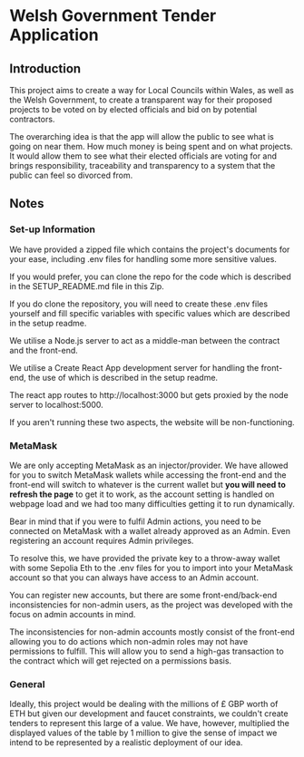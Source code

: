 # Welsh Government Tender Application

## Introduction

This project aims to create a way for Local Councils within Wales, as well as the Welsh Government, to create a transparent way for their proposed projects to be voted on by elected officials and bid on by potential contractors.

The overarching idea is that the app will allow the public to see what is going on near them. How much money is being spent and on what projects. It would allow them to see what their elected officials are voting for and brings responsibility, traceability and transparency to a system that the public can feel so divorced from. 

## Notes

### Set-up Information

We have provided a zipped file which contains the project's documents for your ease, including .env files for handling some more sensitive values.

If you would prefer, you can clone the repo for the code which is described in the SETUP_README.md file in this Zip.

If you do clone the repository, you will need to create these .env files yourself and fill specific variables with specific values which are described in the setup readme.

We utilise a Node.js server to act as a middle-man between the contract and the front-end. 

We utilise a Create React App development server for handling the front-end, the use of which is described in the setup readme.

The react app routes to http://localhost:3000 but gets proxied by the node server to localhost:5000.

If you aren't running these two aspects, the website will be non-functioning.

### MetaMask

We are only accepting MetaMask as an injector/provider. We have allowed for you to switch MetaMask wallets while accessing the front-end and the front-end will switch to whatever is the current wallet but <b>you will need to refresh the page</b> to get it to work, as the account setting is handled on webpage load and we had too many difficulties getting it to run dynamically.

Bear in mind that if you were to fulfil Admin actions, you need to be connected on MetaMask with a wallet already approved as an Admin. Even registering an account requires Admin privileges.

To resolve this, we have provided the private key to a throw-away wallet with some Sepolia Eth to the .env files for you to import into your MetaMask account so that you can always have access to an Admin account.

You can register new accounts, but there are some front-end/back-end inconsistencies for non-admin users, as the project was developed with the focus on admin accounts in mind.

The inconsistencies for non-admin accounts mostly consist of the front-end allowing you to do actions which non-admin roles may not have permissions to fulfill. This will allow you to send a high-gas transaction to the contract which will get rejected on a permissions basis.

### General

Ideally, this project would be dealing with the millions of £ GBP worth of ETH but given our development and faucet constraints, we couldn't create tenders to represent this large of a value. We have, however, multiplied the displayed values of the table by 1 million to give the sense of impact we intend to be represented by a realistic deployment of our idea.